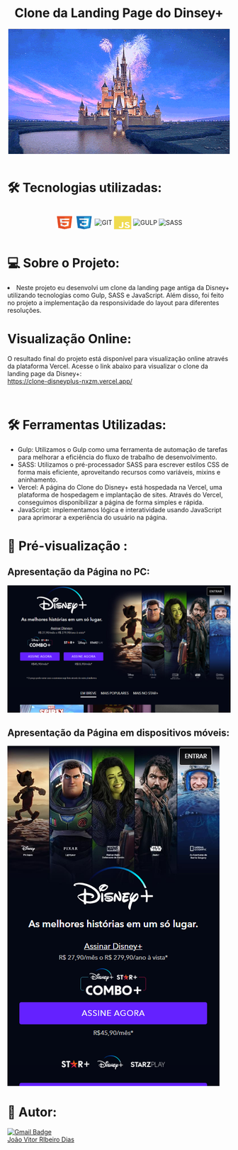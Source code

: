 # <div align="center"> Clone da Landing Page do Dinsey+</div>
<div align='center'><img align="center" src='./src/images/midia.readme/readme.disney.gif' alt=""></img></div>
<br>

# 🛠 Tecnologias utilizadas:
<br>
<div style="display: inline_block">
  <div align="center">
  <img align="center" alt="HTML" height="30" width="40" src="https://raw.githubusercontent.com/devicons/devicon/master/icons/html5/html5-original.svg">
   <img align="center" alt="CSS" height="30" width="40" src="https://raw.githubusercontent.com/devicons/devicon/master/icons/css3/css3-original.svg">
  <img align="center" alt="GIT" height="30" width="40" src="https://cdn.jsdelivr.net/gh/devicons/devicon/icons/git/git-original.svg">
  <img align="center" alt="-JS" height="30" width="40" src="https://raw.githubusercontent.com/devicons/devicon/master/icons/javascript/javascript-plain.svg">
  <img align="center" alt="GULP" height="40" width="40" src="https://cdn.jsdelivr.net/gh/devicons/devicon/icons/gulp/gulp-plain.svg">
  <img align="center" alt="SASS" height="30" width="40" src="https://cdn.jsdelivr.net/gh/devicons/devicon/icons/sass/sass-original.svg">

</div>
<br>

# 💻  Sobre o Projeto:
<li>Neste projeto eu desenvolvi um clone da landing page antiga da Disney+ utilizando tecnologias como Gulp, SASS e JavaScript. Além disso, foi feito no projeto a implementação da responsividade do layout para diferentes resoluções. 

 </br>

# Visualização Online:

O resultado final do projeto está disponível para visualização online através da plataforma Vercel. Acesse o link abaixo para visualizar o clone da landing page da Disney+:
</br>
https://clone-disneyplus-nxzm.vercel.app/</li>
</br>

# 🛠 Ferramentas Utilizadas:
<ul>
        <li>Gulp: Utilizamos o Gulp como uma ferramenta de automação de tarefas para melhorar a eficiência do fluxo de trabalho de desenvolvimento.</li>
        <li>SASS: Utilizamos o pré-processador SASS para escrever estilos CSS de forma mais eficiente, aproveitando recursos como variáveis, mixins e aninhamento.</li>
        <li>Vercel: A página do Clone do Disney+ está hospedada na Vercel, uma plataforma de hospedagem e implantação de sites. Através do Vercel, conseguimos disponibilizar a página de forma simples e rápida.</li>
        <li>JavaScript: implementamos lógica e interatividade usando JavaScript para aprimorar a experiência do usuário na página.</li>
    </ul>

# 🎨 Pré-visualização :
## Apresentação da Página no PC:
<img  src="./src/images/midia.readme/1.png">

## Apresentação da Página em dispositivos móveis:
<img  src="./src/images/midia.readme/2.png">


# 🦸 Autor:
[![Gmail Badge](https://img.shields.io/badge/-joaovitordias.2b@gmail.com-c14438?style=flat-square&logo=Gmail&logoColor=white&link=mailto:joaovitordias.2b@gmail.com)](mailto:joaovitordias.2b@gmail.com)
<br/>
<a href="https://www.linkedin.com/in/jo%C3%A3o-vitor-ribeiro-dias-339a56258/" target="_blank">João Vitor RIbeiro Dias</a>
